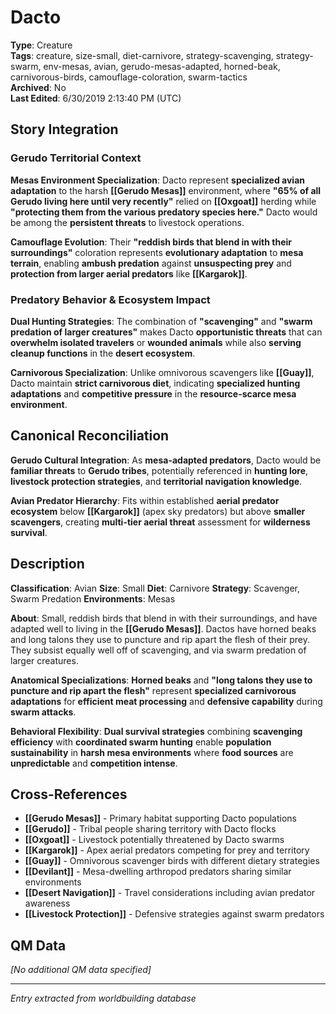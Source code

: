 # Dacto

**Type**: Creature  
**Tags**: creature, size-small, diet-carnivore, strategy-scavenging, strategy-swarm, env-mesas, avian, gerudo-mesas-adapted, horned-beak, carnivorous-birds, camouflage-coloration, swarm-tactics  
**Archived**: No  
**Last Edited**: 6/30/2019 2:13:40 PM (UTC)

## Story Integration

### Gerudo Territorial Context  
**Mesas Environment Specialization**: Dacto represent **specialized avian adaptation** to the harsh **[[Gerudo Mesas]]** environment, where **"65% of all Gerudo living here until very recently"** relied on **[[Oxgoat]]** herding while **"protecting them from the various predatory species here."** Dacto would be among the **persistent threats** to livestock operations.

**Camouflage Evolution**: Their **"reddish birds that blend in with their surroundings"** coloration represents **evolutionary adaptation** to **mesa terrain**, enabling **ambush predation** against **unsuspecting prey** and **protection from larger aerial predators** like **[[Kargarok]]**.

### Predatory Behavior & Ecosystem Impact
**Dual Hunting Strategies**: The combination of **"scavenging"** and **"swarm predation of larger creatures"** makes Dacto **opportunistic threats** that can **overwhelm isolated travelers** or **wounded animals** while also **serving cleanup functions** in the **desert ecosystem**.

**Carnivorous Specialization**: Unlike omnivorous scavengers like **[[Guay]]**, Dacto maintain **strict carnivorous diet**, indicating **specialized hunting adaptations** and **competitive pressure** in the **resource-scarce mesa environment**.

## Canonical Reconciliation

**Gerudo Cultural Integration**: As **mesa-adapted predators**, Dacto would be **familiar threats** to **Gerudo tribes**, potentially referenced in **hunting lore**, **livestock protection strategies**, and **territorial navigation knowledge**.

**Avian Predator Hierarchy**: Fits within established **aerial predator ecosystem** below **[[Kargarok]]** (apex sky predators) but above **smaller scavengers**, creating **multi-tier aerial threat** assessment for **wilderness survival**.

## Description
**Classification**:
Avian
**Size**:
Small
**Diet**:
Carnivore
**Strategy**:
Scavenger, Swarm Predation
**Environments**:
Mesas

**About**:
Small, reddish birds that blend in with their surroundings, and have adapted well to living in the **[[Gerudo Mesas]]**. Dactos have horned beaks and long talons they use to puncture and rip apart the flesh of their prey. They subsist equally well off of scavenging, and via swarm predation of larger creatures.

**Anatomical Specializations**: **Horned beaks** and **"long talons they use to puncture and rip apart the flesh"** represent **specialized carnivorous adaptations** for **efficient meat processing** and **defensive capability** during **swarm attacks**.

**Behavioral Flexibility**: **Dual survival strategies** combining **scavenging efficiency** with **coordinated swarm hunting** enable **population sustainability** in **harsh mesa environments** where **food sources** are **unpredictable** and **competition intense**.

## Cross-References
- **[[Gerudo Mesas]]** - Primary habitat supporting Dacto populations
- **[[Gerudo]]** - Tribal people sharing territory with Dacto flocks
- **[[Oxgoat]]** - Livestock potentially threatened by Dacto swarms
- **[[Kargarok]]** - Apex aerial predators competing for prey and territory
- **[[Guay]]** - Omnivorous scavenger birds with different dietary strategies
- **[[Devilant]]** - Mesa-dwelling arthropod predators sharing similar environments
- **[[Desert Navigation]]** - Travel considerations including avian predator awareness
- **[[Livestock Protection]]** - Defensive strategies against swarm predators

## QM Data
*[No additional QM data specified]*

---
*Entry extracted from worldbuilding database*
